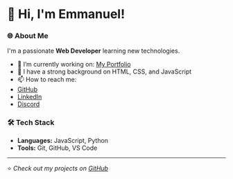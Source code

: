 # 👋 Hi, I'm Emmanuel! 

### 🌐 About Me
I'm a passionate **Web Developer** learning new technologies.  
- 🔭 I’m currently working on: [My Portfolio](https://emmanuel2020-bit.github.io/markdown-portfolio/)
- 🌱 I have a strong background on HTML, CSS, and JavaScript
- 📫 How to reach me:
-  [GitHub](https://github.com/emmanuel2020-bit)
- [LinkedIn](https://www.linkedin.com/in/emmanuel-inebode-867199306/)
- [Discord](https://discord.com/channels/@me)

### 🛠️ Tech Stack
- **Languages:** JavaScript, Python   
- **Tools:** Git, GitHub, VS Code  

---

⭐️ *Check out my projects on [GitHub](https://github.com/emmanuel2020-bit)*  
